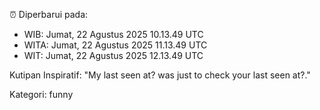 ⏰ Diperbarui pada:
- WIB: Jumat, 22 Agustus 2025 10.13.49 UTC
- WITA: Jumat, 22 Agustus 2025 11.13.49 UTC
- WIT: Jumat, 22 Agustus 2025 12.13.49 UTC

Kutipan Inspiratif:
"My last seen at? was just to check your last seen at?."


Kategori: funny

